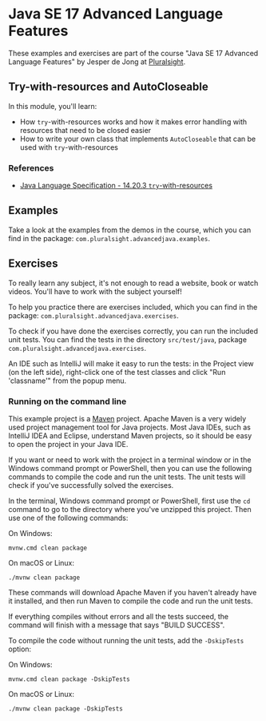 # Java SE 17 Advanced Language Features

These examples and exercises are part of the course "Java SE 17 Advanced Language Features" by Jesper de Jong at [Pluralsight](https://www.pluralsight.com/).

## Try-with-resources and AutoCloseable

In this module, you'll learn:

* How `try`-with-resources works and how it makes error handling with resources that need to be closed easier
* How to write your own class that implements `AutoCloseable` that can be used with `try`-with-resources

### References

* [Java Language Specification - 14.20.3 `try`-with-resources](https://docs.oracle.com/javase/specs/jls/se17/html/jls-14.html#jls-14.20.3)

## Examples

Take a look at the examples from the demos in the course, which you can find in the package: `com.pluralsight.advancedjava.examples`.

## Exercises

To really learn any subject, it's not enough to read a website, book or watch videos. You'll have to work with the subject yourself!

To help you practice there are exercises included, which you can find in the package: `com.pluralsight.advancedjava.exercises`.

To check if you have done the exercises correctly, you can run the included unit tests. You can find the tests in the directory `src/test/java`,
package `com.pluralsight.advancedjava.exercises`.

An IDE such as IntelliJ will make it easy to run the tests: in the Project view (on the left side), right-click one of the test classes and click
"Run 'classname'" from the popup menu.

### Running on the command line

This example project is a [Maven](https://maven.apache.org/) project. Apache Maven is a very widely used project management tool for Java projects.
Most Java IDEs, such as IntelliJ IDEA and Eclipse, understand Maven projects, so it should be easy to open the project in your Java IDE.

If you want or need to work with the project in a terminal window or in the Windows command prompt or PowerShell, then you can use the following commands
to compile the code and run the unit tests. The unit tests will check if you've successfully solved the exercises.

In the terminal, Windows command prompt or PowerShell, first use the `cd` command to go to the directory where you've unzipped this project.
Then use one of the following commands:

On Windows:

    mvnw.cmd clean package

On macOS or Linux:

    ./mvnw clean package

These commands will download Apache Maven if you haven't already have it installed, and then run Maven to compile the code and run the unit tests.

If everything compiles without errors and all the tests succeed, the command will finish with a message that says "BUILD SUCCESS".

To compile the code without running the unit tests, add the `-DskipTests` option:

On Windows:

    mvnw.cmd clean package -DskipTests

On macOS or Linux:

    ./mvnw clean package -DskipTests
